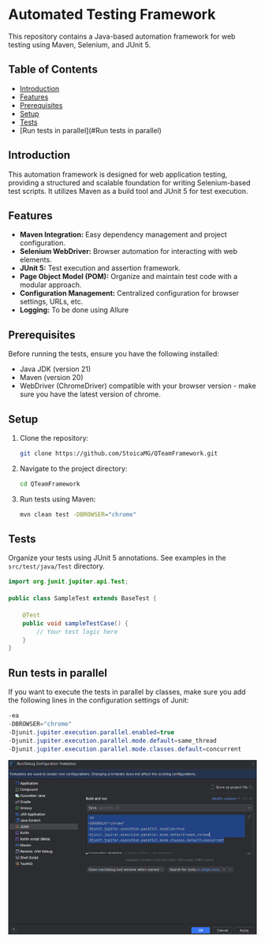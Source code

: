 # Automated Testing Framework

This repository contains a Java-based automation framework for web testing using Maven, Selenium, and JUnit 5.

## Table of Contents

- [Introduction](#introduction)
- [Features](#features)
- [Prerequisites](#prerequisites)
- [Setup](#setup)
- [Tests](#tests)
- [Run tests in parallel](#Run tests in parallel)

## Introduction

This automation framework is designed for web application testing, providing a structured and scalable foundation for writing Selenium-based test scripts. It utilizes Maven as a build tool and JUnit 5 for test execution.

## Features

- **Maven Integration:** Easy dependency management and project configuration.
- **Selenium WebDriver:** Browser automation for interacting with web elements.
- **JUnit 5:** Test execution and assertion framework.
- **Page Object Model (POM):** Organize and maintain test code with a modular approach.
- **Configuration Management:** Centralized configuration for browser settings, URLs, etc.
- **Logging:** To be done using Allure 

## Prerequisites

Before running the tests, ensure you have the following installed:

- Java JDK (version 21)
- Maven (version 20)
- WebDriver (ChromeDriver) compatible with your browser version - make sure you have the latest version of chrome.

## Setup

1. Clone the repository:

   ```bash
   git clone https://github.com/StoicaMG/QTeamFramework.git
   ```

2. Navigate to the project directory:

   ```bash
   cd QTeamFramework
   ```

3. Run tests using Maven:

   ```bash
   mvn clean test -DBROWSER="chrome"
   ```

## Tests

Organize your tests using JUnit 5 annotations. See examples in the `src/test/java/Test` directory.

```java
import org.junit.jupiter.api.Test;

public class SampleTest extends BaseTest {

    @Test
    public void sampleTestCase() {
        // Your test logic here
    }
}
```

## Run tests in parallel

If you want to execute the tests in parallel by classes, make sure you add the following lines in the configuration settings of Junit:
```java
-ea
-DBROWSER="chrome"
-Djunit.jupiter.execution.parallel.enabled=true
-Djunit.jupiter.execution.parallel.mode.default=same_thread
-Djunit.jupiter.execution.parallel.mode.classes.default=concurrent
```
![img.png](img.png)
